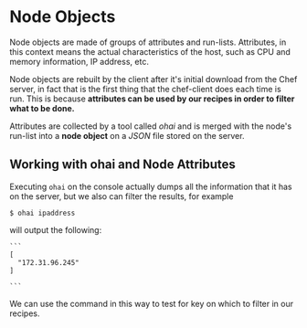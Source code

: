 Node Objects
============
Node objects are made of groups of attributes and run-lists. Attributes, in this context means the actual characteristics of the host, such as CPU and memory information, IP address, etc.

Node objects are rebuilt by the client after it's initial download from the Chef server, in fact that is the first thing that the chef-client does each time is run. This is because __attributes can be used by our recipes in order to filter what to be done.__

Attributes are collected by a tool called _ohai_ and is merged with the node's run-list into a __node object__ on a _JSON_ file stored on the server.

Working with ohai and Node Attributes
-------------------------------------
Executing `ohai` on the console actually dumps all the information that it has on the server, but we also can filter the results, for example

    $ ohai ipaddress

will output the following:

    ```
    [
      "172.31.96.245"
    ]

    ```
We can use the command in this way to test for key on which to filter in our recipes.
